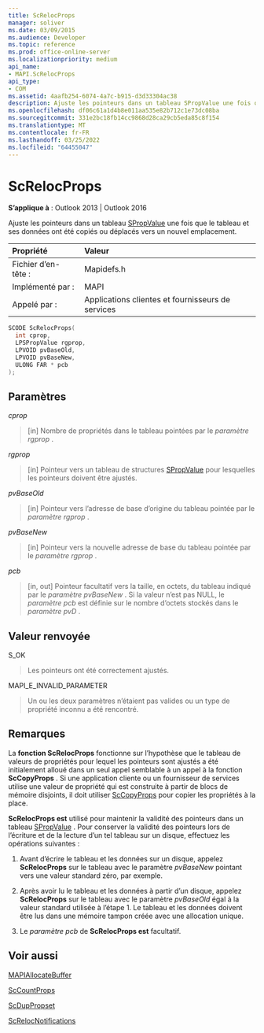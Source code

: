 ```yaml
---
title: ScRelocProps
manager: soliver
ms.date: 03/09/2015
ms.audience: Developer
ms.topic: reference
ms.prod: office-online-server
ms.localizationpriority: medium
api_name:
- MAPI.ScRelocProps
api_type:
- COM
ms.assetid: 4aafb254-6074-4a7c-b915-d3d33304ac38
description: Ajuste les pointeurs dans un tableau SPropValue une fois que le tableau et ses données ont été copiés ou déplacés vers un nouvel emplacement.
ms.openlocfilehash: df06c61a1d4b8e011aa535e82b712c1e73dc08ba
ms.sourcegitcommit: 331e2bc18fb14cc9868d28ca29cb5eda85c8f154
ms.translationtype: MT
ms.contentlocale: fr-FR
ms.lasthandoff: 03/25/2022
ms.locfileid: "64455047"
---
```

# <a name="screlocprops"></a>ScRelocProps

  
  
**S’applique à** : Outlook 2013 | Outlook 2016 
  
Ajuste les pointeurs dans un tableau [SPropValue](spropvalue.md) une fois que le tableau et ses données ont été copiés ou déplacés vers un nouvel emplacement. 
  
|Propriété |Valeur |
|:-----|:-----|
|Fichier d’en-tête :  <br/> |Mapidefs.h  <br/> |
|Implémenté par :  <br/> |MAPI  <br/> |
|Appelé par :  <br/> |Applications clientes et fournisseurs de services  <br/> |
   
```cpp
SCODE ScRelocProps(
  int cprop,
  LPSPropValue rgprop,
  LPVOID pvBaseOld,
  LPVOID pvBaseNew,
  ULONG FAR * pcb
);
```

## <a name="parameters"></a>Paramètres

 _cprop_
  
> [in] Nombre de propriétés dans le tableau pointées par le  _paramètre rgprop_ . 
    
 _rgprop_
  
> [in] Pointeur vers un tableau de structures [SPropValue](spropvalue.md) pour lesquelles les pointeurs doivent être ajustés. 
    
 _pvBaseOld_
  
> [in] Pointeur vers l’adresse de base d’origine du tableau pointée par le  _paramètre rgprop_ . 
    
 _pvBaseNew_
  
> [in] Pointeur vers la nouvelle adresse de base du tableau pointée par le  _paramètre rgprop_ . 
    
 _pcb_
  
> [in, out] Pointeur facultatif vers la taille, en octets, du tableau indiqué par le  _paramètre pvBaseNew_ . Si la valeur n’est pas NULL, le  _paramètre pcb_ est définie sur le nombre d’octets stockés dans le _paramètre pvD_ . 
    
## <a name="return-value"></a>Valeur renvoyée

S_OK
  
> Les pointeurs ont été correctement ajustés.
    
MAPI_E_INVALID_PARAMETER
  
> Un ou les deux paramètres n’étaient pas valides ou un type de propriété inconnu a été rencontré.
    
## <a name="remarks"></a>Remarques

La **fonction ScRelocProps** fonctionne sur l’hypothèse que le tableau de valeurs de propriétés pour lequel les pointeurs sont ajustés a été initialement alloué dans un seul appel semblable à un appel à la fonction **ScCopyProps** . Si une application cliente ou un fournisseur de services utilise une valeur de propriété qui est construite à partir de blocs de mémoire disjoints, il doit utiliser [ScCopyProps](sccopyprops.md) pour copier les propriétés à la place. 
  
 **ScRelocProps est** utilisé pour maintenir la validité des pointeurs dans un tableau [SPropValue](spropvalue.md) . Pour conserver la validité des pointeurs lors de l’écriture et de la lecture d’un tel tableau sur un disque, effectuez les opérations suivantes : 
  
1. Avant d’écrire le tableau et les données sur un disque, appelez **ScRelocProps** sur le tableau avec le paramètre  _pvBaseNew_ pointant vers une valeur standard zéro, par exemple. 
    
2. Après avoir lu le tableau et les données à partir d’un disque, appelez **ScRelocProps** sur le tableau avec le paramètre  _pvBaseOld_ égal à la valeur standard utilisée à l’étape 1. Le tableau et les données doivent être lus dans une mémoire tampon créée avec une allocation unique. 
    
3. Le  _paramètre pcb_ de **ScRelocProps est** facultatif. 
    
## <a name="see-also"></a>Voir aussi



[MAPIAllocateBuffer](mapiallocatebuffer.md)
  
[ScCountProps](sccountprops.md)
  
[ScDupPropset](scduppropset.md)
  
[ScRelocNotifications](screlocnotifications.md)

